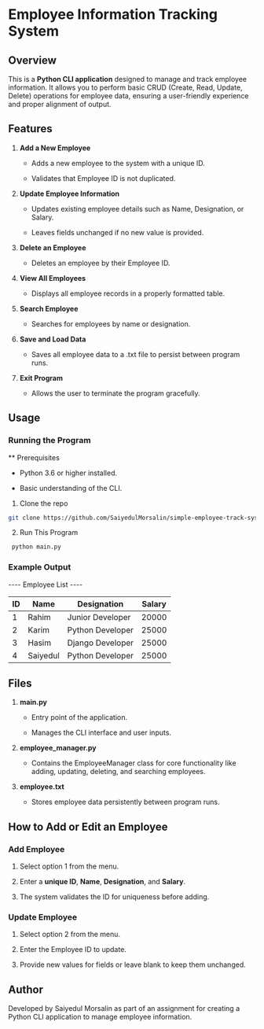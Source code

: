 Employee Information Tracking System
====================================

Overview
--------

This is a **Python CLI application** designed to manage and track employee information. It allows you to perform basic CRUD (Create, Read, Update, Delete) operations for employee data, ensuring a user-friendly experience and proper alignment of output.

Features
--------

1.  **Add a New Employee**
    
    *   Adds a new employee to the system with a unique ID.
        
    *   Validates that Employee ID is not duplicated.
        
2.  **Update Employee Information**
    
    *   Updates existing employee details such as Name, Designation, or Salary.
        
    *   Leaves fields unchanged if no new value is provided.
        
3.  **Delete an Employee**
    
    *   Deletes an employee by their Employee ID.
        
4.  **View All Employees**
    
    *   Displays all employee records in a properly formatted table.
        
5.  **Search Employee**
    
    *   Searches for employees by name or designation.
        
6.  **Save and Load Data**
    
    *   Saves all employee data to a .txt file to persist between program runs.
        
7.  **Exit Program**
    
    *   Allows the user to terminate the program gracefully.
        

Usage
-----

### **Running the Program**
**  Prerequisites
  *   Python 3.6 or higher installed.
      
  *   Basic understanding of the CLI.
1. Clone the repo
 ```sh
 git clone https://github.com/SaiyedulMorsalin/simple-employee-track-system.git
 ```
2. Run This Program
 ```sh
  python main.py
 ```

    

### **Example Output**
---- Employee List ----
  
| ID  | Name |  Designation  | Salary |
| ------------- | ------------- |  ------------- | ------------- |
| 1  | Rahim | Junior Developer  | 20000  |
| 2  | Karim  | Python Developer | 25000 |
| 3  | Hasim  | Django Developer | 25000 |
| 4  | Saiyedul  | Python Developer | 25000 |




Files
-----

1.  **main.py**
    
    *   Entry point of the application.
        
    *   Manages the CLI interface and user inputs.
        
2.  **employee\_manager.py**
    
    *   Contains the EmployeeManager class for core functionality like adding, updating, deleting, and searching employees.
        
3.  **employee.txt**
    
    *   Stores employee data persistently between program runs.
        

How to Add or Edit an Employee
------------------------------

### Add Employee

1.  Select option 1 from the menu.
    
2.  Enter a **unique ID**, **Name**, **Designation**, and **Salary**.
    
3.  The system validates the ID for uniqueness before adding.
    

### Update Employee

1.  Select option 2 from the menu.
    
2.  Enter the Employee ID to update.
    
3.  Provide new values for fields or leave blank to keep them unchanged.
    


    

Author
------

Developed by Saiyedul Morsalin as part of an assignment for creating a Python CLI application to manage employee information.
